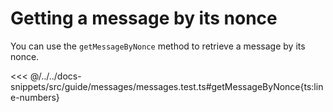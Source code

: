 # Getting a message by its nonce

You can use the `getMessageByNonce` method to retrieve a message by its nonce.

<<< @/../../docs-snippets/src/guide/messages/messages.test.ts#getMessageByNonce{ts:line-numbers}

